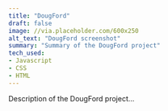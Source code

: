 ```yaml
---
title: "DougFord"
draft: false
image: //via.placeholder.com/600x250
alt_text: "DougFord screenshot"
summary: "Summary of the DougFord project"
tech_used:
- Javascript
- CSS
- HTML
---
```


Description of the DougFord project...